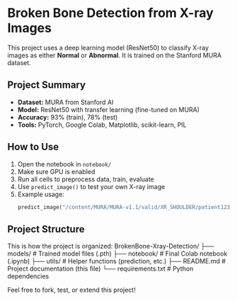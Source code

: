 # Broken Bone Detection from X-ray Images

This project uses a deep learning model (ResNet50) to classify X-ray images as either **Normal** or **Abnormal**. It is trained on the Stanford MURA dataset.

## Project Summary

- **Dataset:** MURA from Stanford AI
- **Model:** ResNet50 with transfer learning (fine-tuned on MURA)
- **Accuracy:** 93% (train), 78% (test)
- **Tools:** PyTorch, Google Colab, Matplotlib, scikit-learn, PIL

## How to Use

1. Open the notebook in `notebook/`
2. Make sure GPU is enabled
3. Run all cells to preprocess data, train, evaluate
4. Use `predict_image()` to test your own X-ray image
5. Example usage:
   ```python
   predict_image("/content/MURA/MURA-v1.1/valid/XR_SHOULDER/patient123/study1_positive/image2.png", model, device)


## Project Structure
This is how the project is organized:
BrokenBone-Xray-Detection/
├── models/                # Trained model files (.pth)
├── notebook/              # Final Colab notebook (.ipynb)
├── utils/                 # Helper functions (prediction, etc.)
├── README.md              # Project documentation (this file)
└── requirements.txt       # Python dependencies


Feel free to fork, test, or extend this project!

